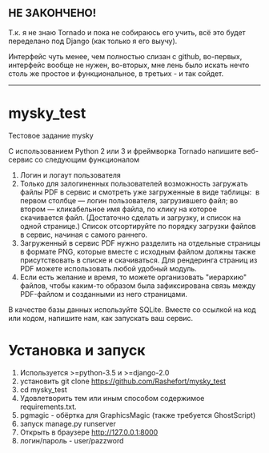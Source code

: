 НЕ ЗАКОНЧЕНО!
----------

Т.к. я не знаю Tornado и пока не собираюсь его учить, всё это будет переделано под Django (как только я его выучу).

Интерфейс чуть менее, чем полностью слизан с github, во-первых, интерфейс вообще не нужен, во-вторых, мне лень было искать нечто столь же простое и функциональное, в третьих - и так сойдет.

----------
# mysky_test
Тестовое задание mysky


С использованием Python 2 или 3 и фреймворка Tornado напишите веб-сервис со следующим функционалом

1. Логин и логаут пользователя
2. Только для залогиненных пользователей возможность загружать файлы PDF в сервис и смотреть уже загруженные в виде таблицы:  в первом столбце — логин пользователя, загрузившего файл; во втором — кликабельное имя файла, по клику на которое скачивается файл. (Достаточно сделать и загрузку, и список на одной странице.) Список отсортируйте по порядку загрузки файлов в сервис, начиная с самого раннего.
3. Загруженный в сервис PDF нужно разделить на отдельные страницы в формате PNG, которые вместе с исходным файлом должны также присутствовать в списке и скачиваться. Для рендеринга страниц из PDF можете использовать любой удобный модуль.
4. Если есть желание и время, то можете организовать "иерархию" файлов, чтобы каким-то образом была зафиксирована связь между PDF-файлом и созданными из него страницами.

В качестве базы данных используйте SQLite.
Вместе со ссылкой на код или кодом, напишите нам, как запускать ваш сервис.

# Установка и запуск
1. Используется >=python-3.5 и >=django-2.0
2. установить git clone https://github.com/Rashefort/mysky_test
3. cd mysky_test
4. Удовлетворить тем или иным способом содержимое requirements.txt.
5. pgmagic - обёртка для GraphicsMagic (также требуется GhostScript)
6. запуск manage.py runserver
7. Открыть в браузере http://127.0.0.1:8000
8. логин/пароль - user/pazzword
